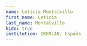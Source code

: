```yaml
---
name: Leticia Montalvillo
first_name: Leticia 
last_name: Montalvillo
hide: true
institution: IKERLAN, España
---
```

